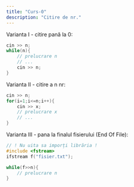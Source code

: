```yaml
---
title: "Curs-0"
description: "Citire de nr."
---
```


Varianta I - citire pană la 0:
```cpp
cin >> n;
while(n){
    // prelucrare n
    // ...
    cin >> n;
}
```

Varianta II - citire a n nr:
```cpp
cin >> n;
for(i=1;i<=n;i++){
    cin >> x;
    // prelucrare x
    // ...
}
```

Varianta III - pana la finalul fisierului (End Of File):
```cpp
// ! Nu uita sa imporți librăria !
#include <fstream>
ifstream f("fisier.txt");
```
```cpp
while(f>>n){
    // prelucrare n
}
```